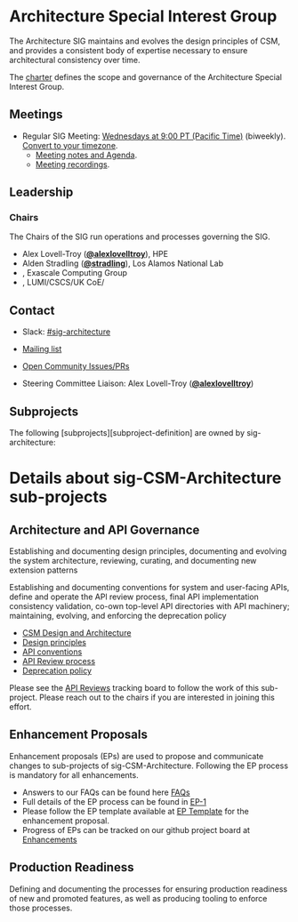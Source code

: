 # Architecture Special Interest Group

The Architecture SIG maintains and evolves the design principles of CSM, and provides a consistent body of expertise necessary to ensure architectural consistency over time.

The [charter](charter.md) defines the scope and governance of the Architecture Special Interest Group.

## Meetings

* Regular SIG Meeting: [Wednesdays at 9:00 PT (Pacific Time)]() (biweekly). [Convert to your timezone](http://www.thetimezoneconverter.com/?t=09:00&tz=PT%20%28Pacific%20Time%29).
  * [Meeting notes and Agenda]().
  * [Meeting recordings]().


## Leadership

### Chairs
The Chairs of the SIG run operations and processes governing the SIG.

* Alex Lovell-Troy (**[@alexlovelltroy](https://github.com/alexlovelltroy)**), HPE
* Alden Stradling (**[@stradling](https://github.com/stradling)**), Los Alamos National Lab
* , Exascale Computing Group
* , LUMI/CSCS/UK CoE/

## Contact
- Slack: [#sig-architecture](https://cray-shasta.slack.com/messages/sig-csm-architecture)
- [Mailing list](https://)
- [Open Community Issues/PRs](/labels/sig%2Fcsm%2Farchitecture)

- Steering Committee Liaison: Alex Lovell-Troy (**[@alexlovelltroy](https://github.com/alexlovelltroy)**)

## Subprojects

The following [subprojects][subproject-definition] are owned by sig-architecture:

# Details about sig-CSM-Architecture sub-projects

## Architecture and API Governance

Establishing and documenting design principles, documenting and evolving the system architecture, reviewing, curating, and documenting new extension patterns

Establishing and documenting conventions for system and user-facing APIs, define and operate the APl review process, final API implementation consistency validation, co-own top-level API directories with API machinery; maintaining, evolving, and enforcing the deprecation policy

* [CSM Design and Architecture](/contributors/design-proposals/architecture/architecture.md)
* [Design principles](/contributors/design-proposals/architecture/principles.md)
* [API conventions](/sig-CSM-architecture/api-conventions.md)
* [API Review process](/sig-CSM-architecture/api-review-process.md)
* [Deprecation policy](/sig-CSM-architecture/deprecation-policy.md)

Please see the [API Reviews](/projects/2) tracking board to follow the work of this sub-project. Please reach out to the chairs if you are interested in joining this effort.

## Enhancement Proposals

Enhancement proposals (EPs) are used to propose and communicate changes to sub-projects of sig-CSM-Architecture. Following the EP process is mandatory for all enhancements.

* Answers to our FAQs can be found here [FAQs](/enhancements/eps#faqs) 
* Full details of the EP process can be found in [EP-1](/enhancements/eps/0001-enhancement-proposal-process.md)
* Please follow the EP template available at [EP Template](/enhancements/eps/NNNN-ep-template/README.md) for the enhancement proposal.
* Progress of EPs can be tracked on our github project board at [Enhancements](/projects/1)

## Production Readiness

Defining and documenting the processes for ensuring production readiness of new and
promoted features, as well as producing tooling to enforce those processes.
